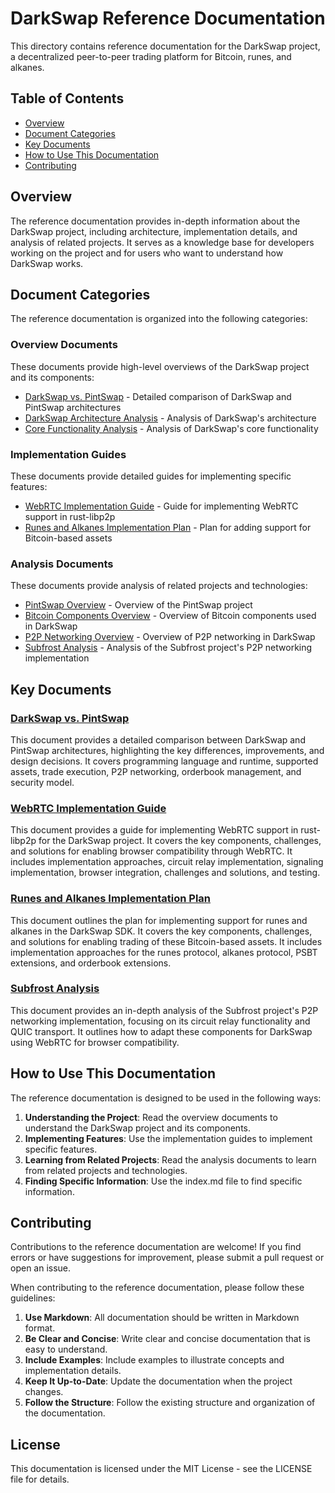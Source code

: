 # DarkSwap Reference Documentation

This directory contains reference documentation for the DarkSwap project, a decentralized peer-to-peer trading platform for Bitcoin, runes, and alkanes.

## Table of Contents

- [Overview](#overview)
- [Document Categories](#document-categories)
- [Key Documents](#key-documents)
- [How to Use This Documentation](#how-to-use-this-documentation)
- [Contributing](#contributing)

## Overview

The reference documentation provides in-depth information about the DarkSwap project, including architecture, implementation details, and analysis of related projects. It serves as a knowledge base for developers working on the project and for users who want to understand how DarkSwap works.

## Document Categories

The reference documentation is organized into the following categories:

### Overview Documents

These documents provide high-level overviews of the DarkSwap project and its components:

- [DarkSwap vs. PintSwap](darkswap-vs-pintswap.md) - Detailed comparison of DarkSwap and PintSwap architectures
- [DarkSwap Architecture Analysis](darkswap-architecture-analysis.md) - Analysis of DarkSwap's architecture
- [Core Functionality Analysis](core-functionality-analysis.md) - Analysis of DarkSwap's core functionality

### Implementation Guides

These documents provide detailed guides for implementing specific features:

- [WebRTC Implementation Guide](webrtc-implementation-guide.md) - Guide for implementing WebRTC support in rust-libp2p
- [Runes and Alkanes Implementation Plan](runes-alkanes-implementation-plan.md) - Plan for adding support for Bitcoin-based assets

### Analysis Documents

These documents provide analysis of related projects and technologies:

- [PintSwap Overview](pintswap-overview.md) - Overview of the PintSwap project
- [Bitcoin Components Overview](bitcoin-components-overview.md) - Overview of Bitcoin components used in DarkSwap
- [P2P Networking Overview](p2p-networking-overview.md) - Overview of P2P networking in DarkSwap
- [Subfrost Analysis](subfrost-analysis-updated.md) - Analysis of the Subfrost project's P2P networking implementation

## Key Documents

### [DarkSwap vs. PintSwap](darkswap-vs-pintswap.md)

This document provides a detailed comparison between DarkSwap and PintSwap architectures, highlighting the key differences, improvements, and design decisions. It covers programming language and runtime, supported assets, trade execution, P2P networking, orderbook management, and security model.

### [WebRTC Implementation Guide](webrtc-implementation-guide.md)

This document provides a guide for implementing WebRTC support in rust-libp2p for the DarkSwap project. It covers the key components, challenges, and solutions for enabling browser compatibility through WebRTC. It includes implementation approaches, circuit relay implementation, signaling implementation, browser integration, challenges and solutions, and testing.

### [Runes and Alkanes Implementation Plan](runes-alkanes-implementation-plan.md)

This document outlines the plan for implementing support for runes and alkanes in the DarkSwap SDK. It covers the key components, challenges, and solutions for enabling trading of these Bitcoin-based assets. It includes implementation approaches for the runes protocol, alkanes protocol, PSBT extensions, and orderbook extensions.

### [Subfrost Analysis](subfrost-analysis-updated.md)

This document provides an in-depth analysis of the Subfrost project's P2P networking implementation, focusing on its circuit relay functionality and QUIC transport. It outlines how to adapt these components for DarkSwap using WebRTC for browser compatibility.

## How to Use This Documentation

The reference documentation is designed to be used in the following ways:

1. **Understanding the Project**: Read the overview documents to understand the DarkSwap project and its components.
2. **Implementing Features**: Use the implementation guides to implement specific features.
3. **Learning from Related Projects**: Read the analysis documents to learn from related projects and technologies.
4. **Finding Specific Information**: Use the index.md file to find specific information.

## Contributing

Contributions to the reference documentation are welcome! If you find errors or have suggestions for improvement, please submit a pull request or open an issue.

When contributing to the reference documentation, please follow these guidelines:

1. **Use Markdown**: All documentation should be written in Markdown format.
2. **Be Clear and Concise**: Write clear and concise documentation that is easy to understand.
3. **Include Examples**: Include examples to illustrate concepts and implementation details.
4. **Keep It Up-to-Date**: Update the documentation when the project changes.
5. **Follow the Structure**: Follow the existing structure and organization of the documentation.

## License

This documentation is licensed under the MIT License - see the LICENSE file for details.